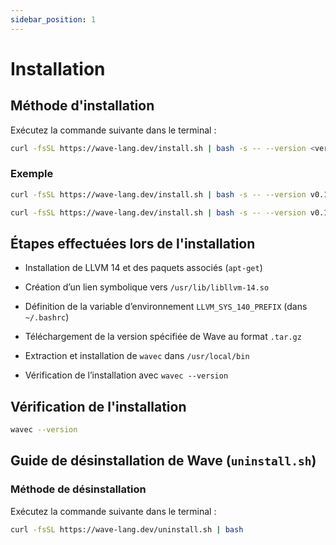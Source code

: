 ```yaml
---
sidebar_position: 1
---
```


# Installation

## Méthode d'installation
Exécutez la commande suivante dans le terminal :

```bash
curl -fsSL https://wave-lang.dev/install.sh | bash -s -- --version <version>
```

### Exemple

```bash
curl -fsSL https://wave-lang.dev/install.sh | bash -s -- --version v0.1.3-pre-beta
```

```bash
curl -fsSL https://wave-lang.dev/install.sh | bash -s -- --version v0.1.3-pre-beta-nightly-2025-07-11
```

## Étapes effectuées lors de l'installation
- Installation de LLVM 14 et des paquets associés (`apt-get`)

- Création d’un lien symbolique vers `/usr/lib/libllvm-14.so`

- Définition de la variable d’environnement `LLVM_SYS_140_PREFIX` (dans `~/.bashrc`)

- Téléchargement de la version spécifiée de Wave au format `.tar.gz`

- Extraction et installation de `wavec` dans `/usr/local/bin`

- Vérification de l’installation avec `wavec --version`

## Vérification de l'installation

```bash
wavec --version
```

## Guide de désinstallation de Wave (`uninstall.sh`)
### Méthode de désinstallation
Exécutez la commande suivante dans le terminal :

```bash
curl -fsSL https://wave-lang.dev/uninstall.sh | bash
```
